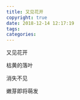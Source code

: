 ```yaml
---
title: 又见花开
copyright: true
date: 2018-12-14 12:17:19
tags:
categories:
---
```


又见花开

枯黄的落叶

消失不见

嫩芽即将萌发
